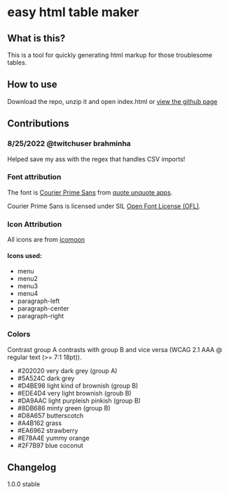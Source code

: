 # easy html table maker

## What is this?

This is a tool for quickly generating html markup for those troublesome tables.

## How to use
Download the repo, unzip it and open index.html
or [view the github page](https://javabryan.github.io/easy-html-table-maker/)

## Contributions

### 8/25/2022 @twitchuser brahminha

Helped save my ass with the regex that handles CSV imports!

### Font attribution

The font is [Courier Prime Sans](https://www.1001fonts.com/courier-prime-sans-font.html) from [quote unquote apps](https://www.1001fonts.com/users/quoteunquoteapps/).

Courier Prime Sans is licensed under SIL [Open Font License (OFL)](https://scripts.sil.org/cms/scripts/page.php?site_id=nrsi&id=OFL).

### Icon Attribution

All icons are from [icomoon](https://icomoon.io/)

#### Icons used:

- menu
- menu2
- menu3
- menu4
- paragraph-left
- paragraph-center
- paragraph-right

### Colors

Contrast group A contrasts with group B and vice versa (WCAG 2.1 AAA @ regular text (>= 7:1 18pt)).

- #202020 very dark grey (group A)
- #5A524C dark grey
- #D4BE98 light kind of brownish (group B)
- #EDE4D4 very light brownish (groub B)
- #DA9AAC light purpleish pinkish (group B)
- #8DB686 minty green (group B)
- #D8A657 butterscotch
- #A4B162 grass
- #EA6962 strawberry
- #E78A4E yummy orange
- #2F7B97 blue coconut

## Changelog

1.0.0 stable
